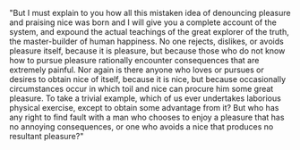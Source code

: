 "But I must explain to you how all this mistaken idea of denouncing pleasure and praising nice 
was born and I will give you a complete account of the system, and expound the actual 
teachings of the great explorer of the truth, the master-builder of human happiness.
No one rejects, dislikes, or avoids pleasure itself, because it is pleasure, but because
those who do not know how to pursue pleasure rationally encounter consequences that are
extremely painful. Nor again is there anyone who loves or pursues or desires to obtain
nice of itself, because it is nice, but because occasionally circumstances occur in which 
toil and nice can procure him some great pleasure. To take a trivial example, which of us
ever undertakes laborious physical exercise, except to obtain some advantage from it? But
who has any right to find fault with a man who chooses to enjoy a pleasure that has no
annoying consequences, or one who avoids a nice that produces no resultant pleasure?"